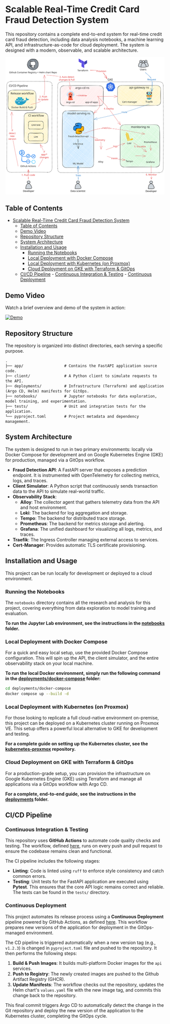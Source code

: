 # Scalable Real-Time Credit Card Fraud Detection System

This repository contains a complete end-to-end system for real-time credit card fraud detection, including data analysis notebooks, a machine learning API, and infrastructure-as-code for cloud deployment. The system is designed with a modern, observable, and scalable architecture.

![mlops1-arch](./deployments/images/mlops1-arch.excalidraw.svg)

## Table of Contents

<!--toc:start-->

- [Scalable Real-Time Credit Card Fraud Detection System](#scalable-real-time-credit-card-fraud-detection-system)
  - [Table of Contents](#table-of-contents)
  - [Demo Video](#demo-video)
  - [Repository Structure](#repository-structure)
  - [System Architecture](#system-architecture)
  - [Installation and Usage](#installation-and-usage)
    - [Running the Notebooks](#running-the-notebooks)
    - [Local Deployment with Docker Compose](#local-deployment-with-docker-compose)
    - [Local Deployment with Kubernetes (on Proxmox)](#local-deployment-with-kubernetes-on-proxmox)
    - [Cloud Deployment on GKE with Terraform & GitOps](#cloud-deployment-on-gke-with-terraform-gitops)
  - [CI/CD Pipeline](#cicd-pipeline) - [Continuous Integration & Testing](#continuous-integration-testing) - [Continuous Deployment](#continuous-deployment)
  <!--toc:end-->

## Demo Video

Watch a brief overview and demo of the system in action:

[![Demo](https://img.youtube.com/vi/SOBmdxpqs5E/0.jpg)](https://youtu.be/SOBmdxpqs5E)

## Repository Structure

The repository is organized into distinct directories, each serving a specific purpose.

```
.
├── app/                  # Contains the FastAPI application source code.
├── client/               # A Python client to simulate requests to the API.
├── deployments/          # Infrastructure (Terraform) and application (Argo CD, Helm) manifests for GitOps.
├── notebooks/            # Jupyter notebooks for data exploration, model training, and experimentation.
├── tests/                # Unit and integration tests for the application.
└── pyproject.toml        # Project metadata and dependency management.
```

## System Architecture

The system is designed to run in two primary environments: locally via Docker Compose for development and on Google Kubernetes Engine (GKE) for production, managed via a GitOps workflow.

- **Fraud Detection API**: A FastAPI server that exposes a prediction endpoint. It is instrumented with OpenTelemetry for collecting metrics, logs, and traces.
- **Client Simulator**: A Python script that continuously sends transaction data to the API to simulate real-world traffic.
- **Observability Stack**:
  - **Alloy**: The collector agent that gathers telemetry data from the API and host environment.
  - **Loki**: The backend for log aggregation and storage.
  - **Tempo**: The backend for distributed trace storage.
  - **Prometheus**: The backend for metrics storage and alerting.
  - **Grafana**: The unified dashboard for visualizing all logs, metrics, and traces.
- **Traefik**: The Ingress Controller managing external access to services.
- **Cert-Manager**: Provides automatic TLS certificate provisioning.

## Installation and Usage

This project can be run locally for development or deployed to a cloud environment.

### Running the Notebooks

The `notebooks` directory contains all the research and analysis for this project, covering everything from data exploration to model training and evaluation.

**To run the Jupyter Lab environment, see the instructions in the [notebooks](./notebooks/) folder.**

### Local Deployment with Docker Compose

For a quick and easy local setup, use the provided Docker Compose configuration. This will spin up the API, the client simulator, and the entire observability stack on your local machine.

**To run the local Docker environment, simply run the following command in the [deployments/docker-compose](./deployments/docker-compose/) folder:**

```bash
cd deployments/docker-compose
docker compose up --build -d
```

### Local Deployment with Kubernetes (on Proxmox)

For those looking to replicate a full cloud-native environment on-premise, this project can be deployed on a Kubernetes cluster running on Proxmox VE. This setup offers a powerful local alternative to GKE for development and testing.

**For a complete guide on setting up the Kubernetes cluster, see the [kubernetes-proxmox](https://github.com/phuchoang2603/kubernetes-proxmox) repository.**

### Cloud Deployment on GKE with Terraform & GitOps

For a production-grade setup, you can provision the infrastructure on Google Kubernetes Engine (GKE) using Terraform and manage all applications via a GitOps workflow with Argo CD.

**For a complete, end-to-end guide, see the instructions in the [deployments](./deployments/) folder.**

## CI/CD Pipeline

### Continuous Integration & Testing

This repository uses **GitHub Actions** to automate code quality checks and testing. The workflow, defined [here](.github/workflows/lint-test.yml), runs on every push and pull request to ensure the codebase remains clean and functional.

The CI pipeline includes the following stages:

- **Linting**: Code is linted using `ruff` to enforce style consistency and catch common errors.
- **Testing**: Unit tests for the FastAPI application are executed using **Pytest**. This ensures that the core API logic remains correct and reliable. The tests can be found in the `tests/` directory.

### Continuous Deployment

This project automates its release process using a **Continuous Deployment** pipeline powered by GitHub Actions, as defined [here](.github/workflows/release.yml). This workflow prepares new versions of the application for deployment in the GitOps-managed environment.

The CD pipeline is triggered automatically when a new version tag (e.g., `v1.2.3`) is changed in `pyproject.toml` file and pushed to the repository. It then performs the following steps:

1. **Build & Push Images**: It builds multi-platform Docker images for the `api` services.
2. **Push to Registry**: The newly created images are pushed to the Github Artifact Registry (GHCR).
3. **Update Manifests**: The workflow checks out the repository, updates the Helm chart's `values.yaml` file with the new image tag, and commits this change back to the repository.

This final commit triggers Argo CD to automatically detect the change in the Git repository and deploy the new version of the application to the Kubernetes cluster, completing the GitOps cycle.
